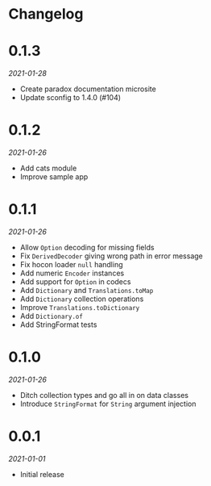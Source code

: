 # Changelog

# 0.1.3

_2021-01-28_

 * Create paradox documentation microsite
 * Update sconfig to 1.4.0 (#104)

# 0.1.2

_2021-01-26_

 * Add cats module
 * Improve sample app

# 0.1.1

_2021-01-26_

 * Allow `Option` decoding for missing fields
 * Fix `DerivedDecoder` giving wrong path in error message
 * Fix hocon loader `null` handling
 * Add numeric `Encoder` instances
 * Add support for `Option` in codecs
 * Add `Dictionary` and `Translations.toMap`
 * Add `Dictionary` collection operations
 * Improve `Translations.toDictionary`
 * Add `Dictionary.of`
 * Add StringFormat tests

# 0.1.0

_2021-01-26_

 * Ditch collection types and go all in on data classes
 * Introduce `StringFormat` for `String` argument injection

# 0.0.1

_2021-01-01_

 * Initial release